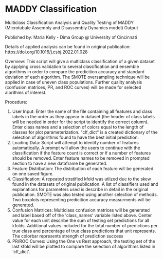 # MADDY Classification

Multiclass Classification Analysis and Quality Testing of MADDY (Microtubule Assembly and Disassembly Dynamics model) Output

Published by: Maria Kelly - Dima Group @ University of Cincinnati

Details of applied analysis can be found in original publication: https://doi.org/10.1016/j.csbj.2022.01.028

Overview: This script will give a multiclass classification of a given dataset by applying cross validation to several classification and ensemble algorithms in order to compare the predicition accuracy and standard deviation of each algorithm.  The SMOTE oversampling technique will be applied in case of uneven class populations. Further quality analysis (confusion matrices, PR, and ROC curves) will be made for selected alorithms of interest.

Procedure:
  1) User Input: Enter the name of the file containing all features and class labels in the order as they appear in dataset (the header of class labels will be needed in order for the script to identify the correct column).  Enter class names and a selection of colors equal to the length of classes for plot parameterization. "clf_dict" is a created dictionary of the selection of algorithms found to have the best initial prediction.
  2) Loading Data: Script will attempt to identify number of features automatically. A prompt will allow the users to continue with the classification if the feature count is correct or if a number of features should be removed.  Enter feature names to be removed in prompted section to have a new dataframe be generated.
  3) Feature Distribution: The distribution of each feature will be generated on one saved figure.
  4) Classification: A repeated stratified kfold was utlized due to the skew found in the datasets of original publication. A list of classifiers used and explanations for parameters used is describe in detail in the original publication. SMOTE was also tested using another selection of methods.  Two boxplots representing predicition accuracy measurments will be generated.
  5) Confusion Matrices: Multiclass confusion matrices will be generated and label based off of the 'class_names' variable listed above. Center value for each unit describe the sum of testing set predictions for all kfolds. Additional values included for the total number of predictions per true class and percentage of true class predictions that unit represents. The colorbar represents strength of prediction success
  6) PR/ROC Curves: Using the One vs Rest approach, the testing set of the last kfold will be plotted to compare the selection of algorithms listed in 'clf_dict'.
